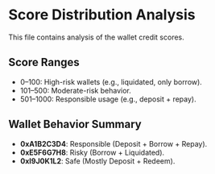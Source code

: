 # Score Distribution Analysis

This file contains analysis of the wallet credit scores.

## Score Ranges

- 0–100: High-risk wallets (e.g., liquidated, only borrow).
- 101–500: Moderate-risk behavior.
- 501–1000: Responsible usage (e.g., deposit + repay).

## Wallet Behavior Summary

- **0xA1B2C3D4**: Responsible (Deposit + Borrow + Repay).
- **0xE5F6G7H8**: Risky (Borrow + Liquidated).
- **0xI9J0K1L2**: Safe (Mostly Deposit + Redeem).
